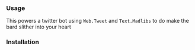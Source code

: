 ### Usage

This powers a twitter bot using `Web.Tweet` and `Text.Madlibs` to do make the bard slither into your heart

### Installation
